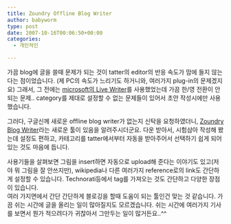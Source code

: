 ```yaml
---
title: Zoundry Offline Blog Writer
author: babyworm
type: post
date: 2007-10-16T00:06:50+00:00
categories:
  - 개인적인

---
```

가끔 blog에 글을 쓸때 문제가 되는 것이 tatter의 editor의 반응 속도가 맘에 들지 않는 다는 점이었습니다. (제 PC의 속도가 느리기도 하거니와, 여러가지 plug-in의 문제겠지요) 그래서, 그 전에는 [microsoft의 Live Writer](http://windowslivewriter.spaces.live.com/blog/cns!D85741BB5E0BE8AA!174.entry)를 사용했었는데 가끔 한/영 전환이 안되는 문제.. category를 제대로 설정할 수 없는 문제들이 있어서 초안 작성시에만 사용했습니다.

그러다, 구글신께 새로운 offline blog writer가 없는지 신탁을 요청하였더니, [Zoundry Blog Writer](http://www.zoundry.com/software.html)라는 새로운 툴이 있음을 알려주시더군요. 다운 받아서, 시험삼아 작성해 봤는데 설정도 편하고, 카테고리를 tatter에서부터 자동을 받아주어서 선택하기 쉽게 되어 있는 것도 마음에 듭니다.

사용기들을 살펴보면 그림을 insert하면 자동으로 upload해 준다는 이야기도 있고(저야 뭐 그림을 잘 안쓰지만), wikipedia나 다른 여러가지 reference로의 link도 간단하게 설정할 수 있습니다. Technorati등에서 tag를 가져오는 것도 간단하고 다양한 장점이 있습니다.
<br>
여러 가지면에서 간단 간단하게 블로깅을 할때 도움이 되는 툴인건 맞는 것 같습니다. 가끔 쉬는 시간에 글을 올리는 일이 많아질지도 모르겠습니다. 쉬는 시간에 여러가지 기사를 보면서 뭔가 적으려다가 귀찮아서 그만두는 일이 많거든요..^^
